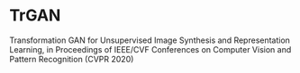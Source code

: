# TrGAN
Transformation GAN for Unsupervised Image Synthesis and Representation Learning,  in Proceedings of IEEE/CVF Conferences on Computer Vision and Pattern Recognition (CVPR 2020)
